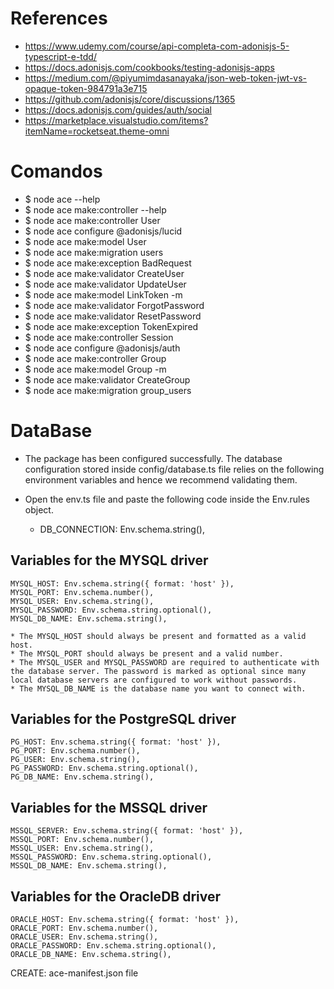 # References

- https://www.udemy.com/course/api-completa-com-adonisjs-5-typescript-e-tdd/
- https://docs.adonisjs.com/cookbooks/testing-adonisjs-apps
- https://medium.com/@piyumimdasanayaka/json-web-token-jwt-vs-opaque-token-984791a3e715
- https://github.com/adonisjs/core/discussions/1365
- https://docs.adonisjs.com/guides/auth/social
- https://marketplace.visualstudio.com/items?itemName=rocketseat.theme-omni

# Comandos
- $ node ace --help
- $ node ace make:controller --help
- $ node ace make:controller User
- $ node ace configure @adonisjs/lucid
- $ node ace make:model User
- $ node ace make:migration users
- $ node ace make:exception BadRequest
- $ node ace make:validator CreateUser
- $ node ace make:validator UpdateUser
- $ node ace make:model LinkToken -m 
- $ node ace make:validator ForgotPassword
- $ node ace make:validator ResetPassword
- $ node ace make:exception TokenExpired
- $ node ace make:controller Session
- $ node ace configure @adonisjs/auth
- $ node ace make:controller Group
- $ node ace make:model Group -m 
- $ node ace make:validator CreateGroup
- $ node ace make:migration group_users

# DataBase 
- The package has been configured successfully. The database configuration stored inside config/database.ts file relies on the following environment variables and hence we recommend validating them.

- Open the env.ts file and paste the following code inside the Env.rules object.
   - DB_CONNECTION: Env.schema.string(),

## Variables for the MYSQL driver

    MYSQL_HOST: Env.schema.string({ format: 'host' }),
    MYSQL_PORT: Env.schema.number(),
    MYSQL_USER: Env.schema.string(),
    MYSQL_PASSWORD: Env.schema.string.optional(),
    MYSQL_DB_NAME: Env.schema.string(),

    * The MYSQL_HOST should always be present and formatted as a valid host.
    * The MYSQL_PORT should always be present and a valid number.
    * The MYSQL_USER and MYSQL_PASSWORD are required to authenticate with the database server. The password is marked as optional since many local database servers are configured to work without passwords.
    * The MYSQL_DB_NAME is the database name you want to connect with.

## Variables for the PostgreSQL driver

    PG_HOST: Env.schema.string({ format: 'host' }),
    PG_PORT: Env.schema.number(),
    PG_USER: Env.schema.string(),
    PG_PASSWORD: Env.schema.string.optional(),
    PG_DB_NAME: Env.schema.string(),

## Variables for the MSSQL driver

    MSSQL_SERVER: Env.schema.string({ format: 'host' }),
    MSSQL_PORT: Env.schema.number(),
    MSSQL_USER: Env.schema.string(),
    MSSQL_PASSWORD: Env.schema.string.optional(),
    MSSQL_DB_NAME: Env.schema.string(),

## Variables for the OracleDB driver

    ORACLE_HOST: Env.schema.string({ format: 'host' }),
    ORACLE_PORT: Env.schema.number(),
    ORACLE_USER: Env.schema.string(),
    ORACLE_PASSWORD: Env.schema.string.optional(),
    ORACLE_DB_NAME: Env.schema.string(),
CREATE: ace-manifest.json file
